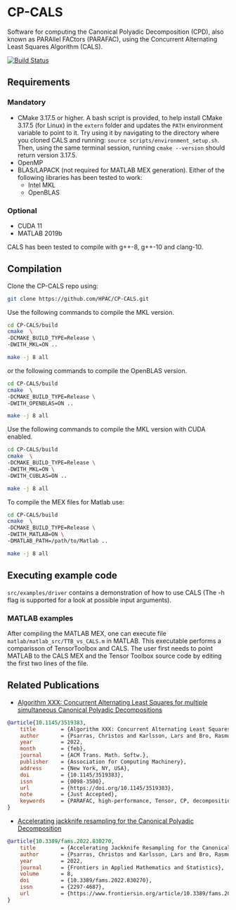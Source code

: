 # CP-CALS

Software for computing the Canonical Polyadic Decomposition (CPD), also known as PARAllel FACtors (PARAFAC), using the Concurrent Alternating Least Squares Algorithm (CALS).

[![Build Status](https://travis-ci.com/ChrisPsa/CP-CALS.svg?token=RsRp8LsqHqUm5bMEckfD&branch=master)](https://travis-ci.com/ChrisPsa/CP-CALS)

## Requirements

### Mandatory
* CMake 3.17.5 or higher.
  A bash script is provided, to help install CMake 3.17.5 (for Linux) in the `extern` folder and updates the `PATH` environment variable to point to it. Try using it by navigating to the directory where you cloned CALS and running: `source scripts/environment_setup.sh`. Then, using the same terminal session, running `cmake --version` should return version 3.17.5.
* OpenMP
* BLAS/LAPACK (not required for MATLAB MEX generation). Either of the following libraries has been tested to work:
  * Intel MKL
  * OpenBLAS

### Optional
* CUDA 11
* MATLAB 2019b

CALS has been tested to compile with g++-8, g++-10 and clang-10.

## Compilation

Clone the CP-CALS repo using:

```bash
git clone https://github.com/HPAC/CP-CALS.git
```

Use the following commands to compile the MKL version.

```bash
cd CP-CALS/build
cmake  \
-DCMAKE_BUILD_TYPE=Release \
-DWITH_MKL=ON ..

make -j 8 all
```

or the following commands to compile the OpenBLAS version.

```bash
cd CP-CALS/build
cmake  \
-DCMAKE_BUILD_TYPE=Release \
-DWITH_OPENBLAS=ON ..

make -j 8 all
```

Use the following commands to compile the MKL version with CUDA enabled.

```bash
cd CP-CALS/build
cmake  \
-DCMAKE_BUILD_TYPE=Release \
-DWITH_MKL=ON \
-DWITH_CUBLAS=ON ..

make -j 8 all
```

To compile the MEX files for Matlab use:

```bash
cd CP-CALS/build
cmake  \
-DCMAKE_BUILD_TYPE=Release \
-DWITH_MATLAB=ON \
-DMATLAB_PATH=/path/to/Matlab ..

make -j 8 all
```

## Executing example code

`src/examples/driver` contains a demonstration of how to use CALS (The -h flag is supported for a look at possible input arguments).

### MATLAB examples

After compiling the MATLAB MEX, one can execute file `matlab/matlab_src/TTB_vs_CALS.m` in MATLAB. This executable performs a comparisson of TensorToolbox and CALS. The user first needs to point MATLAB to the CALS MEX and the Tensor Toolbox source code by editing the first two lines of the file.

## Related Publications

* [Algorithm XXX: Concurrent Alternating Least Squares for multiple simultaneous Canonical Polyadic Decompositions](https://dl.acm.org/doi/10.1145/3519383)

```bibtex
@article{10.1145/3519383,
	title        = {Algorithm XXX: Concurrent Alternating Least Squares for Multiple Simultaneous Canonical Polyadic Decompositions},
	author       = {Psarras, Christos and Karlsson, Lars and Bro, Rasmus and Bientinesi, Paolo},
	year         = 2022,
	month        = {feb},
	journal      = {ACM Trans. Math. Softw.},
	publisher    = {Association for Computing Machinery},
	address      = {New York, NY, USA},
	doi          = {10.1145/3519383},
	issn         = {0098-3500},
	url          = {https://doi.org/10.1145/3519383},
	note         = {Just Accepted},
	keywords     = {PARAFAC, high-performance, Tensor, CP, decomposition}
}
```

* [Accelerating jackknife resampling for the Canonical Polyadic Decomposition](https://www.frontiersin.org/articles/10.3389/fams.2022.830270/full)

```bibtex
@article{10.3389/fams.2022.830270,
	title        = {Accelerating Jackknife Resampling for the Canonical Polyadic Decomposition},
	author       = {Psarras, Christos and Karlsson, Lars and Bro, Rasmus and Bientinesi, Paolo},
	year         = 2022,
	journal      = {Frontiers in Applied Mathematics and Statistics},
	volume       = 8,
	doi          = {10.3389/fams.2022.830270},
	issn         = {2297-4687},
	url          = {https://www.frontiersin.org/article/10.3389/fams.2022.830270},
}
```


